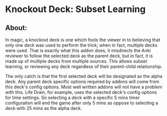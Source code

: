 # Knockout Deck: Subset Learning

## About:
In magic, a knockout deck is one which fools the viewer in to believing that only one deck was used to perform the trick; when in fact, multiple decks were used. That is exactly what this addon does, it misdirects the Anki reviewer to follow the selected deck as the parent deck, but in fact, it is made up of multiple decks from multiple sources. This allows subset learning, or reviewing any deck regardless of their parent-child relationship.

The only catch is that the first selected deck will be designated as the alpha deck. Any parent deck specific options required by addons will come from this deck's config options. Most well written addons will not have a problem with this. Life Drain, for example, uses the selected deck's config options for time settings. So selecting a deck with a specific 5 mins timer configuration will end the game after only 5 mins as oppose to selecting a deck with 25 mins as the alpha deck.

